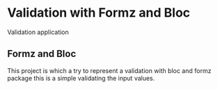 #  Validation with Formz and Bloc

 Validation application

## Formz and Bloc
This project is which a try to represent a validation with bloc and formz package
this is a simple validating the input values.


